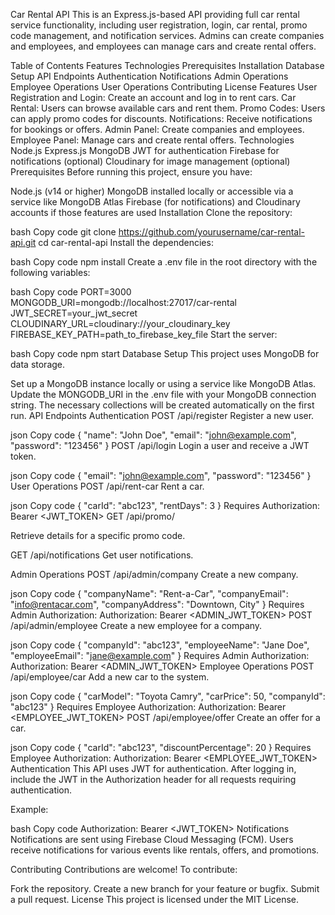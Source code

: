 Car Rental API
This is an Express.js-based API providing full car rental service functionality, including user registration, login, car rental, promo code management, and notification services. Admins can create companies and employees, and employees can manage cars and create rental offers.

Table of Contents
Features
Technologies
Prerequisites
Installation
Database Setup
API Endpoints
Authentication
Notifications
Admin Operations
Employee Operations
User Operations
Contributing
License
Features
User Registration and Login: Create an account and log in to rent cars.
Car Rental: Users can browse available cars and rent them.
Promo Codes: Users can apply promo codes for discounts.
Notifications: Receive notifications for bookings or offers.
Admin Panel: Create companies and employees.
Employee Panel: Manage cars and create rental offers.
Technologies
Node.js
Express.js
MongoDB
JWT for authentication
Firebase for notifications (optional)
Cloudinary for image management (optional)
Prerequisites
Before running this project, ensure you have:

Node.js (v14 or higher)
MongoDB installed locally or accessible via a service like MongoDB Atlas
Firebase (for notifications) and Cloudinary accounts if those features are used
Installation
Clone the repository:

bash
Copy code
git clone https://github.com/yourusername/car-rental-api.git
cd car-rental-api
Install the dependencies:

bash
Copy code
npm install
Create a .env file in the root directory with the following variables:

bash
Copy code
PORT=3000
MONGODB_URI=mongodb://localhost:27017/car-rental
JWT_SECRET=your_jwt_secret
CLOUDINARY_URL=cloudinary://your_cloudinary_key
FIREBASE_KEY_PATH=path_to_firebase_key_file
Start the server:

bash
Copy code
npm start
Database Setup
This project uses MongoDB for data storage.

Set up a MongoDB instance locally or using a service like MongoDB Atlas.
Update the MONGODB_URI in the .env file with your MongoDB connection string.
The necessary collections will be created automatically on the first run.
API Endpoints
Authentication
POST /api/register
Register a new user.

json
Copy code
{
  "name": "John Doe",
  "email": "john@example.com",
  "password": "123456"
}
POST /api/login
Login a user and receive a JWT token.

json
Copy code
{
  "email": "john@example.com",
  "password": "123456"
}
User Operations
POST /api/rent-car
Rent a car.

json
Copy code
{
  "carId": "abc123",
  "rentDays": 3
}
Requires Authorization: Bearer <JWT_TOKEN>
GET /api/promo/

Retrieve details for a specific promo code.

GET /api/notifications
Get user notifications.

Admin Operations
POST /api/admin/company
Create a new company.

json
Copy code
{
  "companyName": "Rent-a-Car",
  "companyEmail": "info@rentacar.com",
  "companyAddress": "Downtown, City"
}
Requires Admin Authorization: Authorization: Bearer <ADMIN_JWT_TOKEN>
POST /api/admin/employee
Create a new employee for a company.

json
Copy code
{
  "companyId": "abc123",
  "employeeName": "Jane Doe",
  "employeeEmail": "jane@example.com"
}
Requires Admin Authorization: Authorization: Bearer <ADMIN_JWT_TOKEN>
Employee Operations
POST /api/employee/car
Add a new car to the system.

json
Copy code
{
  "carModel": "Toyota Camry",
  "carPrice": 50,
  "companyId": "abc123"
}
Requires Employee Authorization: Authorization: Bearer <EMPLOYEE_JWT_TOKEN>
POST /api/employee/offer
Create an offer for a car.

json
Copy code
{
  "carId": "abc123",
  "discountPercentage": 20
}
Requires Employee Authorization: Authorization: Bearer <EMPLOYEE_JWT_TOKEN>
Authentication
This API uses JWT for authentication. After logging in, include the JWT in the Authorization header for all requests requiring authentication.

Example:

bash
Copy code
Authorization: Bearer <JWT_TOKEN>
Notifications
Notifications are sent using Firebase Cloud Messaging (FCM). Users receive notifications for various events like rentals, offers, and promotions.

Contributing
Contributions are welcome! To contribute:

Fork the repository.
Create a new branch for your feature or bugfix.
Submit a pull request.
License
This project is licensed under the MIT License.
